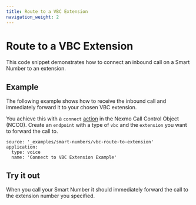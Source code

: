 ```yaml
---
title: Route to a VBC Extension
navigation_weight: 2
---
```


# Route to a VBC Extension

This code snippet demonstrates how to connect an inbound call on a Smart Number to an extension.

## Example

The following example shows how to receive the inbound call and immediately forward it to your chosen VBC extension.

You achieve this with a `connect` [action](/voice/voice-api/ncco-reference#connect) in the Nexmo Call Control Object (NCCO). Create an `endpoint` with a type of `vbc` and the `extension` you want to forward the call to.

```code_snippets
source: '_examples/smart-numbers/vbc-route-to-extension'
application:
  type: voice
  name: 'Connect to VBC Extension Example'
```

## Try it out

When you call your Smart Number it should immediately forward the call to the extension number you specified.